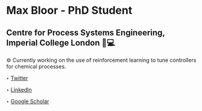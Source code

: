 # Max Bloor - PhD Student
## Centre for Process Systems Engineering, Imperial College London 🧪💻

⚙ Currently working on the use of reinforcement learning to tune controllers for chemical processes. 

‣ [Twitter](https://twitter.com/MaximilianBloor)

‣ [LinkedIn](https://www.linkedin.com/in/maximilian-bloor/)

‣ [Google Scholar](https://scholar.google.co.uk/citations?user=CfxSo7IAAAAJ&hl=en)
